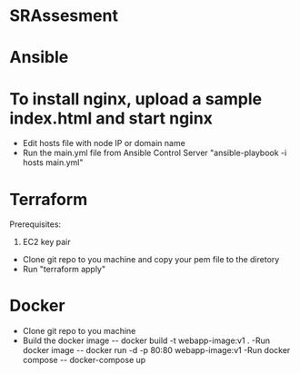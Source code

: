 # SRAssesment

# Ansible 
# To install nginx, upload a sample index.html and start nginx
- Edit hosts file with node IP or domain name
- Run the main.yml file from Ansible Control Server
"ansible-playbook -i hosts main.yml"


# Terraform
Prerequisites:
1. EC2 key pair

- Clone git repo to you machine and copy your pem file to the diretory
- Run "terraform apply"

# Docker
- Clone git repo to you machine 
- Build the docker image
-- docker build -t webapp-image:v1 .
-Run docker image
-- docker run -d -p 80:80 webapp-image:v1
-Run docker compose 
-- docker-compose up 
